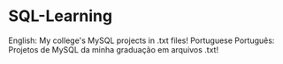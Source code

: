 # SQL-Learning
English: My college's MySQL projects in .txt files! Portuguese Português: Projetos de MySQL da minha graduação em arquivos .txt!
